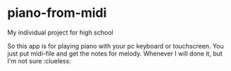 # piano-from-midi
My individual project for high school

So this app is for playing piano with your pc keyboard or touchscreen. You just put midi-file and get the notes for melody.
Whenever I will done it, but I'm not sure :clueless:
